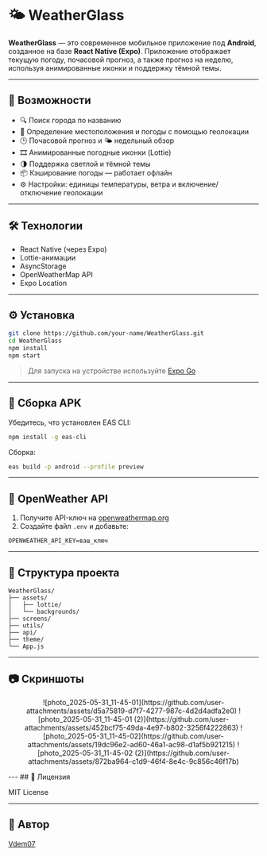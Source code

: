 # 🌤️ WeatherGlass

**WeatherGlass** — это современное мобильное приложение под **Android**, созданное на базе **React Native (Expo)**. Приложение отображает текущую погоду, почасовой прогноз, а также прогноз на неделю, используя анимированные иконки и поддержку тёмной темы.

---

## 🚀 Возможности

- 🔍 Поиск города по названию
- 📍 Определение местоположения и погоды с помощью геолокации
- 🕒 Почасовой прогноз и 🌤️ недельный обзор
- 🎞️ Анимированные погодные иконки (Lottie)
- 🌗 Поддержка светлой и тёмной темы
- 📦 Кэширование погоды — работает офлайн
- ⚙️ Настройки: единицы температуры, ветра и включение/отключение геолокации

---

## 🛠️ Технологии

- React Native (через Expo)
- Lottie-анимации
- AsyncStorage
- OpenWeatherMap API
- Expo Location

---

## ⚙️ Установка

```bash
git clone https://github.com/your-name/WeatherGlass.git
cd WeatherGlass
npm install
npm start
```

> Для запуска на устройстве используйте [Expo Go](https://expo.dev/client)

---

## 📱 Сборка APK

Убедитесь, что установлен EAS CLI:

```bash
npm install -g eas-cli
```

Сборка:

```bash
eas build -p android --profile preview
```

---

## 🔑 OpenWeather API

1. Получите API-ключ на [openweathermap.org](https://openweathermap.org/api)
2. Создайте файл `.env` и добавьте:

```
OPENWEATHER_API_KEY=ваш_ключ
```

---

## 📂 Структура проекта

```
WeatherGlass/
├── assets/
│   ├── lottie/
│   └── backgrounds/
├── screens/
├── utils/
├── api/
├── theme/
└── App.js
```

---
## 📷 Скриншоты

<p align="center">
![photo_2025-05-31_11-45-01](https://github.com/user-attachments/assets/d5a75819-d7f7-4277-987c-4d2d4adfa2e0)
![photo_2025-05-31_11-45-01 (2)](https://github.com/user-attachments/assets/452bcf75-49da-4e97-b802-3256f4222863)
![photo_2025-05-31_11-45-02](https://github.com/user-attachments/assets/19dc96e2-ad60-46a1-ac98-d1af5b921215)
![photo_2025-05-31_11-45-02 (2)](https://github.com/user-attachments/assets/872ba964-c1d9-46f4-8e4c-9c856c46f17b)

</p>
---
## 📄 Лицензия

MIT License

---

## 👤 Автор

[Vdem07](https://github.com/Vdem07)
